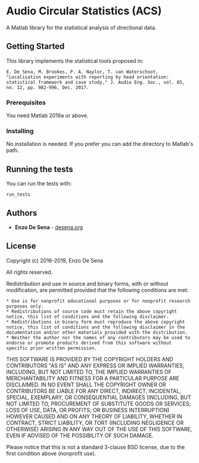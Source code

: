 # Audio Circular Statistics (ACS)

A Matlab library for the statistical analysis of directional data. 

## Getting Started

This library implements the statistical tools proposed in:
```
E. De Sena, M. Brookes, P. A. Naylor, T. van Waterschoot, "Localisation experiments with reporting by head orientation: statistical framework and case study," J. Audio Eng. Soc., vol. 65, no. 12, pp. 982-996, Dec. 2017.
```

### Prerequisites

You need Matlab 2016a or above.

### Installing

No installation is needed. If you prefer you can  add the directory to Matlab's path. 

## Running the tests

You can run the tests with:
```
run_tests
```



## Authors

* **Enzo De Sena** - [desena.org](https://desena.org)

## License

Copyright (c) 2016-2019, Enzo De Sena

All rights reserved.

Redistribution and use in source and binary forms, with or without modification, are permitted provided that the following conditions are met:

    * Use is for nonprofit educational purposes or for nonprofit research purposes only.
    * Redistributions of source code must retain the above copyright notice, this list of conditions and the following disclaimer.
    * Redistributions in binary form must reproduce the above copyright notice, this list of conditions and the following disclaimer in the documentation and/or other materials provided with the distribution.
    * Neither the author nor the names of any contributors may be used to endorse or promote products derived from this software without specific prior written permission.

THIS SOFTWARE IS PROVIDED BY THE COPYRIGHT HOLDERS AND CONTRIBUTORS "AS IS" AND ANY EXPRESS OR IMPLIED WARRANTIES, INCLUDING, BUT NOT LIMITED TO, THE IMPLIED WARRANTIES OF MERCHANTABILITY AND FITNESS FOR A PARTICULAR PURPOSE ARE DISCLAIMED. IN NO EVENT SHALL THE COPYRIGHT OWNER OR CONTRIBUTORS BE LIABLE FOR ANY DIRECT, INDIRECT, INCIDENTAL, SPECIAL, EXEMPLARY, OR CONSEQUENTIAL DAMAGES (INCLUDING, BUT NOT LIMITED TO, PROCUREMENT OF SUBSTITUTE GOODS OR SERVICES; LOSS OF USE, DATA, OR PROFITS; OR BUSINESS INTERRUPTION) HOWEVER CAUSED AND ON ANY THEORY OF LIABILITY, WHETHER IN CONTRACT, STRICT LIABILITY, OR TORT (INCLUDING NEGLIGENCE OR OTHERWISE) ARISING IN ANY WAY OUT OF THE USE OF THIS SOFTWARE, EVEN IF ADVISED OF THE POSSIBILITY OF SUCH DAMAGE.

Please notice that this is not a standard 3-clause BSD license, due to the first condition above (nonprofit use).




